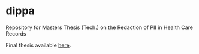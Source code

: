 # dippa
Repository for Masters Thesis (Tech.) on the Redaction of PII in Health Care Records

Final thesis available [here](https://urn.fi/URN:NBN:fi-fe2025063076147).
